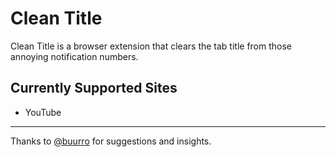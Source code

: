 # Clean Title

Clean Title is a browser extension that clears the tab title from those annoying notification numbers.

## Currently Supported Sites

- YouTube

---

Thanks to [@buurro](https://github.com/buurro) for suggestions and insights.
